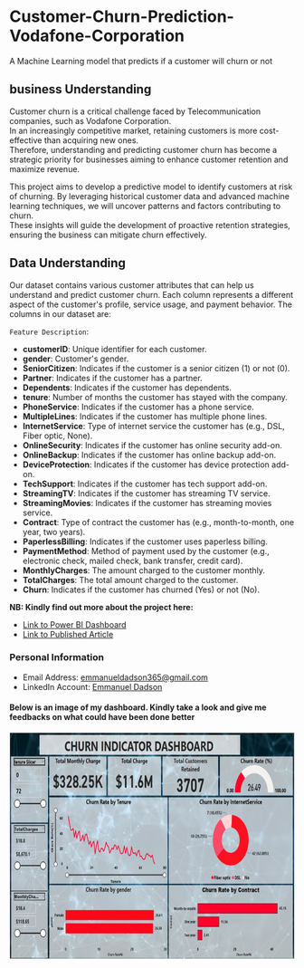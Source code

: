 # Customer-Churn-Prediction-Vodafone-Corporation
A Machine Learning model that predicts if a customer will churn or not

## business Understanding
Customer churn is a critical challenge faced by Telecommunication companies, such as Vodafone Corporation.<br>In an increasingly competitive market, retaining customers is more cost-effective than acquiring new ones.<br>Therefore, understanding and predicting customer churn has become a strategic priority for businesses aiming to enhance customer retention and maximize revenue.

This project aims to develop a predictive model to identify customers at risk of churning. By leveraging historical customer data and advanced machine learning techniques, we will uncover patterns and factors contributing to churn.<br>These insights will guide the development of proactive retention strategies, ensuring the business can mitigate churn effectively.

## Data Understanding
Our dataset contains various customer attributes that can help us understand and predict customer churn. Each column represents a different aspect of the customer's profile, service usage, and payment behavior. The columns in our dataset are:

`Feature Description`:
- **customerID**: Unique identifier for each customer.
- **gender**: Customer's gender.
- **SeniorCitizen**: Indicates if the customer is a senior citizen (1) or not (0).
- **Partner**: Indicates if the customer has a partner.
- **Dependents**: Indicates if the customer has dependents.
- **tenure**: Number of months the customer has stayed with the company.
- **PhoneService**: Indicates if the customer has a phone service.
- **MultipleLines**: Indicates if the customer has multiple phone lines.
- **InternetService**: Type of internet service the customer has (e.g., DSL, Fiber optic, None).
- **OnlineSecurity**: Indicates if the customer has online security add-on.
- **OnlineBackup**: Indicates if the customer has online backup add-on.
- **DeviceProtection**: Indicates if the customer has device protection add-on.
- **TechSupport**: Indicates if the customer has tech support add-on.
- **StreamingTV**: Indicates if the customer has streaming TV service.
- **StreamingMovies**: Indicates if the customer has streaming movies service.
- **Contract**: Type of contract the customer has (e.g., month-to-month, one year, two years).
- **PaperlessBilling**: Indicates if the customer uses paperless billing.
- **PaymentMethod**: Method of payment used by the customer (e.g., electronic check, mailed check, bank transfer, credit card).
- **MonthlyCharges**: The amount charged to the customer monthly.
- **TotalCharges**: The total amount charged to the customer.
- **Churn**: Indicates if the customer has churned (Yes) or not (No).

**NB: Kindly find out more about the project here:**<br>
- [Link to Power BI Dashboard](https://app.powerbi.com/view?r=eyJrIjoiYWI5YTM2NjAtNzZjNC00MjZlLWIwYTAtZDhhYWI5YmE5YTMzIiwidCI6IjQ0ODdiNTJmLWYxMTgtNDgzMC1iNDlkLTNjMjk4Y2I3MTA3NSJ9)<br>
- [Link to Published Article](https://medium.com/@emmanueldadson36/customer-churn-prediction-classification-project-7ecad8b59f2e)

### Personal Information
- Email Address: emmanueldadson365@gmail.com<br>
- LinkedIn Account: [Emmanuel Dadson](https://www.linkedin.com/in/emmanuel-dadson)<br>
#### Below is an image of my dashboard. Kindly take a look and give me feedbacks on what could have been done better
<img src="images\Dashboard_image.JPG" width="750" height="400" />

